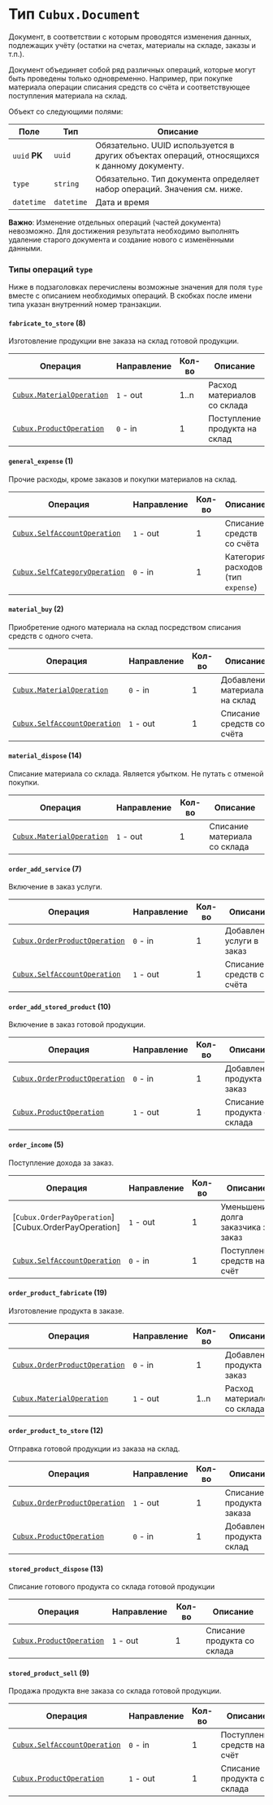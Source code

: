 Тип `Cubux.Document`
====================

Документ, в соответствии с которым проводятся изменения данных, подлежащих
учёту (остатки на счетах, материалы на складе, заказы и т.п.).

Документ объединяет собой ряд различных операций, которые могут быть проведены
только одновременно. Например, при покупке материала операции списания средств
со счёта и соответствующее поступления материала на склад.

Объект со следующими полями:

Поле | Тип | Описание
---- | --- | --------
`uuid` **PK** | `uuid` | Обязательно. UUID используется в других объектах операций, относящихся к данному документу.
`type` | `string` | Обязательно. Тип документа определяет набор операций. Значения см. ниже.
`datetime` | `datetime` | Дата и время

**Важно**: Изменение отдельных операций (частей документа) невозможно. Для
достижения результата необходимо выполнять удаление старого документа и создание
нового с изменёнными данными.

### Типы операций `type`

Ниже в подзаголовках перечислены возможные значения для поля `type` вместе с
описанием необходимых операций. В скобках после имени типа указан внутренний
номер транзакции.

#### `fabricate_to_store` (8)

Изготовление продукции вне заказа на склад готовой продукции.

Операция | Направление | Кол-во | Описание
-------- | ----------- | ------ | --------
[`Cubux.MaterialOperation`][Cubux.MaterialOperation] | `1` - out | 1..n | Расход материалов со склада
[`Cubux.ProductOperation`][Cubux.ProductOperation] | `0` - in | 1 | Поступление продукта на склад

#### `general_expense` (1)

Прочие расходы, кроме заказов и покупки материалов на склад.

Операция | Направление | Кол-во | Описание
-------- | ----------- | ------ | --------
[`Cubux.SelfAccountOperation`][Cubux.SelfAccountOperation] | `1` - out | 1 | Списание средств со счёта
[`Cubux.SelfCategoryOperation`][Cubux.SelfCategoryOperation] | `0` - in | 1 | Категория расходов (тип `expense`)

#### `material_buy` (2)

Приобретение одного материала на склад посредством списания средств с одного
счета.

Операция | Направление | Кол-во | Описание
-------- | ----------- | ------ | --------
[`Cubux.MaterialOperation`][Cubux.MaterialOperation] | `0` - in | 1 | Добавление материала на склад
[`Cubux.SelfAccountOperation`][Cubux.SelfAccountOperation] | `1` - out | 1 | Списание средств со счёта

#### `material_dispose` (14)

Списание материала со склада. Является убытком. Не путать с отменой покупки.

Операция | Направление | Кол-во | Описание
-------- | ----------- | ------ | --------
[`Cubux.MaterialOperation`][Cubux.MaterialOperation] | `1` - out | 1 | Списание материала со склада

#### `order_add_service` (7)

Включение в заказ услуги.

Операция | Направление | Кол-во | Описание
-------- | ----------- | ------ | --------
[`Cubux.OrderProductOperation`][Cubux.OrderProductOperation] | `0` - in | 1 | Добавление услуги в заказ
[`Cubux.SelfAccountOperation`][Cubux.SelfAccountOperation] | `1` - out | 1 | Списание средств со счёта

#### `order_add_stored_product` (10)

Включение в заказ готовой продукции.

Операция | Направление | Кол-во | Описание
-------- | ----------- | ------ | --------
[`Cubux.OrderProductOperation`][Cubux.OrderProductOperation] | `0` - in | 1 | Добавление продукта в заказ
[`Cubux.ProductOperation`][Cubux.ProductOperation] | `1` - out | 1 | Списание продукта со склада

#### `order_income` (5)

Поступление дохода за заказ.

Операция | Направление | Кол-во | Описание
-------- | ----------- | ------ | --------
[`Cubux.OrderPayOperation`][Cubux.OrderPayOperation] | `1` - out | 1 | Уменьшение долга заказчика за заказ
[`Cubux.SelfAccountOperation`][Cubux.SelfAccountOperation] | `0` - in | 1 | Поступление средств на счёт

#### `order_product_fabricate` (19)

Изготовление продукта в заказе.

Операция | Направление | Кол-во | Описание
-------- | ----------- | ------ | --------
[`Cubux.OrderProductOperation`][Cubux.OrderProductOperation] | `0` - in | 1 | Добавление продукта в заказ
[`Cubux.MaterialOperation`][Cubux.MaterialOperation] | `1` - out | 1..n | Расход материалов со склада

#### `order_product_to_store` (12)

Отправка готовой продукции из заказа на склад.

Операция | Направление | Кол-во | Описание
-------- | ----------- | ------ | --------
[`Cubux.OrderProductOperation`][Cubux.OrderProductOperation] | `1` - out | 1 | Списание продукта из заказа
[`Cubux.ProductOperation`][Cubux.ProductOperation] | `0` - in | 1 | Добавление продукта на склад

#### `stored_product_dispose` (13)

Списание готового продукта со склада готовой продукции

Операция | Направление | Кол-во | Описание
-------- | ----------- | ------ | --------
[`Cubux.ProductOperation`][Cubux.ProductOperation] | `1` - out | 1 | Списание продукта со склада

#### `stored_product_sell` (9)

Продажа продукта вне заказа со склада готовой продукции.

Операция | Направление | Кол-во | Описание
-------- | ----------- | ------ | --------
[`Cubux.SelfAccountOperation`][Cubux.SelfAccountOperation] | `0` - in | 1 | Поступление средств на счёт
[`Cubux.ProductOperation`][Cubux.ProductOperation] | `1` - out | 1 | Списание продукта со склада


[Cubux.MaterialOperation]: ./material-operation.md
[Cubux.OperationSide]: ./operation-side.md
[Cubux.OrderProductOperation]: ./order-product-operation.md
[Cubux.ProductOperation]: ./product-operation.md
[Cubux.SelfAccountOperation]: ./account-operation.md
[Cubux.SelfCategoryOperation]: ./category-operation.md
